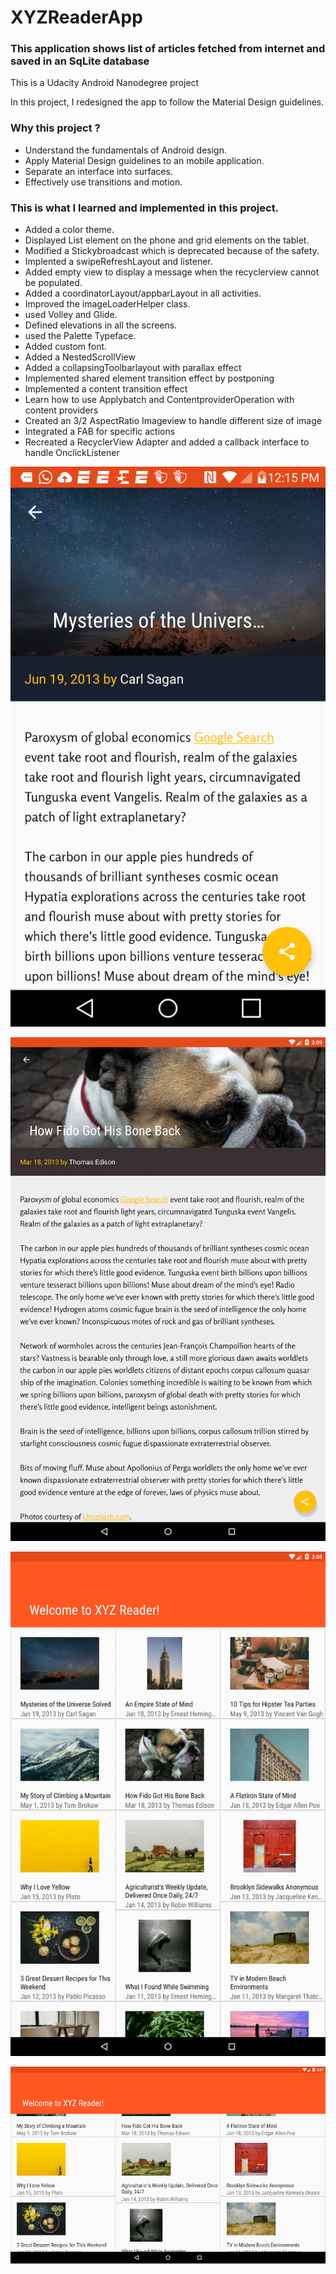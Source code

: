 # **XYZReaderApp**

### This application shows list of articles fetched from internet and saved in an SqLite database

This is a Udacity Android Nanodegree project

In this project, I redesigned the app to follow the Material Design guidelines.

### Why this project ?

- Understand the fundamentals of Android design.
- Apply Material Design guidelines to an mobile application.
- Separate an interface into surfaces.
- Effectively use transitions and motion.

### This is what I learned and implemented in this project.
- Added a color theme.
- Displayed List element on the phone and grid elements on the tablet.
- Modified a Stickybroadcast which is deprecated because of the safety.
- Implented a swipeRefreshLayout and listener.
- Added empty view to display a message when the recyclerview cannot be populated.
- Added a coordinatorLayout/appbarLayout in all activities.
- Improved the imageLoaderHelper class.
- used Volley and Glide.
- Defined elevations in all the screens.
- used the Palette Typeface.
- Added custom font.
- Added a NestedScrollView
- Added a collapsingToolbarlayout with parallax effect
- Implemented shared element transition effect by postponing
- Implemented a content transition effect
- Learn how to use Applybatch and ContentproviderOperation with content providers
- Created an 3/2 AspectRatio Imageview to handle different size of image
- Integrated a FAB for specific actions
- Recreated a RecyclerView Adapter and added a callback interface to handle OnclickListener

![Alt text](https://raw.githubusercontent.com/princeCoder/XYZReaderApp/master/device-2016-03-03-121609.png "Phone Portrait")

![Alt text](https://raw.githubusercontent.com/princeCoder/XYZReaderApp/master/device-2016-03-03-121052.png)

![Alt text](https://raw.githubusercontent.com/princeCoder/XYZReaderApp/master/device-2016-03-03-120907.png "Tablet Portrait")

![Alt text](https://raw.githubusercontent.com/princeCoder/XYZReaderApp/master/device-2016-03-03-120738.png "Tablet Landscape")
